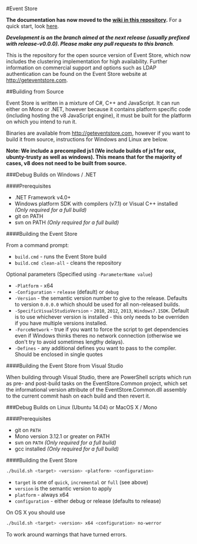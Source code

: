 
#Event Store

**The documentation has now moved to the <a href="https://github.com/EventStore/EventStore/wiki">wiki in this repository</a>.** For a quick start, look <a href="https://github.com/EventStore/EventStore/wiki/Running-the-Event-Store">here</a>.

<em>**Development is on the branch aimed at the next release (usually prefixed with release-v0.0.0). Please make any pull requests to this branch**.</em>

This is the repository for the open source version of Event Store, which now includes the clustering implementation for high availability. Further information on commercial support and options such as LDAP authentication can be found on the Event Store website at http://geteventstore.com.

##Building from Source

Event Store is written in a mixture of C#, C++ and JavaScript. It can run either on Mono or .NET, however because it contains platform specific code (including hosting the v8 JavaScript engine), it must be built for the platform on which you intend to run it.

Binaries are available from http://geteventstore.com, however if you want to build it from source, instructions for Windows and Linux are below.

**Note: We include a precompiled js1 (We include builds of js1 for osx, ubunty-trusty as well as windows). This means that for the majority of cases, v8 does not need to be built from source.**

###Debug Builds on Windows / .NET

####Prerequisites

- .NET Framework v4.0+
- Windows platform SDK with compilers (v7.1) or Visual C++ installed *(Only required for a full build)*
- git on PATH
- svn on PATH *(Only required for a full build)*

####Building the Event Store

From a command prompt:

- `build.cmd` - runs the Event Store build
- `build.cmd clean-all` - cleans the repository

Optional parameters (Specified using `-ParameterName value`)

- `-Platform` - x64
- `-Configuration` - `release` (default) or `debug`
- `-Version` - the semantic version number to give to the release. Defaults to version `0.0.0.0` which should be used for all non-released builds.
- `-SpecificVisualStudioVersion` - `2010`, `2012`, `2013`, `Windows7.1SDK`. Default is to use whichever version is installed - this only needs to be overriden if you have multiple versions installed.
- `-ForceNetwork` - true if you want to force the script to get dependencies even if Windows thinks theres no network connection (otherwise we don't try to avoid sometimes lengthy delays).
- `-Defines` - any additional defines you want to pass to the compiler. Should be enclosed in single quotes

####Building the Event Store from Visual Studio

When building through Visual Studio, there are PowerShell scripts which run as
pre- and post-build tasks on the EventStore.Common project, which set the
informational version attribute of the EventStore.Common.dll assembly to the
current commit hash on each build and then revert it.

###Debug Builds on Linux (Ubuntu 14.04) or MacOS X / Mono

####Prerequisites

- git on `PATH`
- Mono version 3.12.1 or greater on PATH
- svn on `PATH` *(Only required for a full build)*
- gcc installed *(Only required for a full build)*

####Building the Event Store

```bash
./build.sh <target> <version> <platform> <configuration>
```

- `target` is one of `quick`, `incremental` or `full` (see above)
- `version` is the semantic version to apply
- `platform` - always x64
- `configuration` - either debug or release (defaults to release)

On OS X you should use 

```bash
./build.sh <target> <version> x64 <configuration> no-werror
```

To work around warnings that have turned errors.
